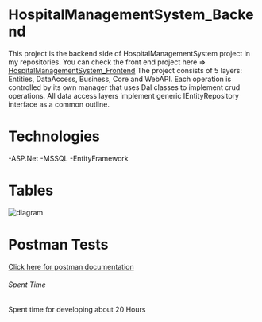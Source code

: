 # HospitalManagementSystem_Backend
This project is the backend side of HospitalManagementSystem project in my repositories. You can check the front end project here => 
[HospitalManagementSystem_Frontend](https://github.com/Sevdenur/HospitalManagementSystem_Frontend.git)
The project consists of 5 layers: Entities, DataAccess, Business, Core and WebAPI.
Each operation is controlled by its own manager that uses Dal classes to implement crud operations. All data access layers implement generic IEntityRepository interface as a common outline.

#  Technologies
-ASP.Net
-MSSQL
-EntityFramework

#  Tables

![diagram](https://user-images.githubusercontent.com/9950494/122362144-8e87b300-cf60-11eb-9375-6e1aa62b37d7.png)

#  Postman Tests
[Click here for postman documentation](https://github.com/Sevdenur/HospitalManagementSystem_Backend/blob/94392d98d28e418cbe07e32fefea2162aedf7e07/Hms_documentation.postman_collection.json)


###### Spent Time
Spent time for developing about 20 Hours
